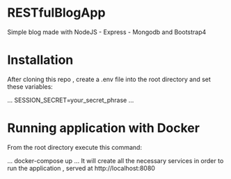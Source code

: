 # RESTfulBlogApp

Simple blog made with NodeJS - Express - Mongodb and Bootstrap4

# Installation

After cloning this repo , create a .env file into the root directory and set these variables:

...
SESSION_SECRET=your_secret_phrase
...

# Running application with Docker

From the root directory execute this command:

...
docker-compose up
...
It will create all the necessary services in order to run the application , served at http://localhost:8080

